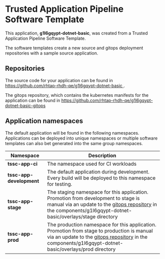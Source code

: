 # Trusted Application Pipeline Software Template

This application, **g1l6gqypt-dotnet-basic**, was created from a Trusted Application Pipeline Software Template.

The software templates create a new source and gitops deployment repositories with a sample source application. 

## Repositories

The source code for your application can be found in [https://github.com/rhtap-rhdh-qe/g1l6gqypt-dotnet-basic ](https://github.com/rhtap-rhdh-qe/g1l6gqypt-dotnet-basic ).
 
The gitops repository, which contains the kubernetes manifests for the application can be found in 
[https://github.com/rhtap-rhdh-qe/g1l6gqypt-dotnet-basic-gitops ](https://github.com/rhtap-rhdh-qe/g1l6gqypt-dotnet-basic-gitops ) 

## Application namespaces 

The default application will be found in the following namespaces. Applications can be deployed into unique namespaces or multiple software templates can also bet generated into the same group namespaces.  

|  Namespace   |  Description   |  
| -------- | -------- |
| **tssc-app-ci** | The namespace used for CI workloads |
| **tssc-app-development** | The default application during development. Every build will be deployed to this namespace for testing. |
| **tssc-app-stage** | The staging namespace for this application. Promotion from development to stage is manual via an update to the [gitops repository](https://github.com/rhtap-rhdh-qe/g1l6gqypt-dotnet-basic-gitops ) in the components/g1l6gqypt-dotnet-basic/overlays/stage directory |
| **tssc-app-prod** | The production namespace for this application. Promotion from stage to production is manual via an update to the [gitops repository](https://github.com/rhtap-rhdh-qe/g1l6gqypt-dotnet-basic-gitops ) in the components/g1l6gqypt-dotnet-basic/overlays/prod directory |